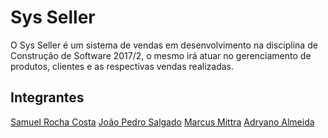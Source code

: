 # Sys Seller
O Sys Seller é um sistema de vendas em desenvolvimento na disciplina de Construção de Software 2017/2, o mesmo irá atuar no gerenciamento de produtos, clientes e as respectivas vendas realizadas.


## Integrantes
[Samuel Rocha Costa](https://github.com/samuelrcosta)
[João Pedro Salgado](https://github.com/)
[Marcus Mittra](https://github.com/)
[Adryano Almeida](https://github.com/)
